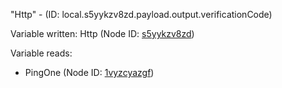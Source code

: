 "Http" - (ID: local.s5yykzv8zd.payload.output.verificationCode)

Variable written:
Http (Node ID: [s5yykzv8zd](../nodes/s5yykzv8zd.md))

Variable reads:
* PingOne (Node ID: [1vyzcyazgf](../nodes/1vyzcyazgf.md))
